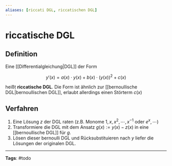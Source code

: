 ```yaml
---
aliases: [riccati DGL, riccatischen DGL]
---
```


# riccatische DGL

## Definition

Eine [[Differentialgleichung|DGL]] der Form

$$
y'(x) = a(x) \cdot y(x) + b(x) \cdot
(y(x))^{2} + c(x)
$$

heißt **riccatische DGL**. Die Form ist ähnlich zur [[bernoullische DGL|bernoullischen DGL]], erlaubt allerdings einen Störterm $c(x)$

## Verfahren

1. Eine Lösung $z$ der DGL raten (z.B. Monome $1,x,x^{2},\cdots, x^{-1}$ oder $e^{x}, \cdots$)
2. Transformiere die DGL mit dem Ansatz $g(x) := y(x) - z(x)$ in eine [[bernoullische DGL]] für $g$.
3. Lösen dieser bernoulli DGL und Rücksubstituieren nach $y$ liefer die Lösungen der originalen DGL.

---

**Tags**: #todo
